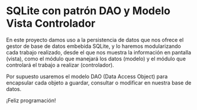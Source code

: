 # SQLite con patrón DAO y Modelo Vista Controlador

En este proyecto damos uso a la persistencia de datos que nos ofrece el gestor de base de datos embebida SQLite, y lo haremos modularizando cada trabajo realizado, desde el que nos muestra la información en pantalla (vista), como el módulo que manejará los datos (modelo) y el módulo que controlará el trabajo a realizar (controlador). 

Por supuesto usaremos el modelo DAO (Data Access Object) para encapsular cada objeto a guardar, consultar o modificar en nuestra base de datos.

¡Feliz programación!
